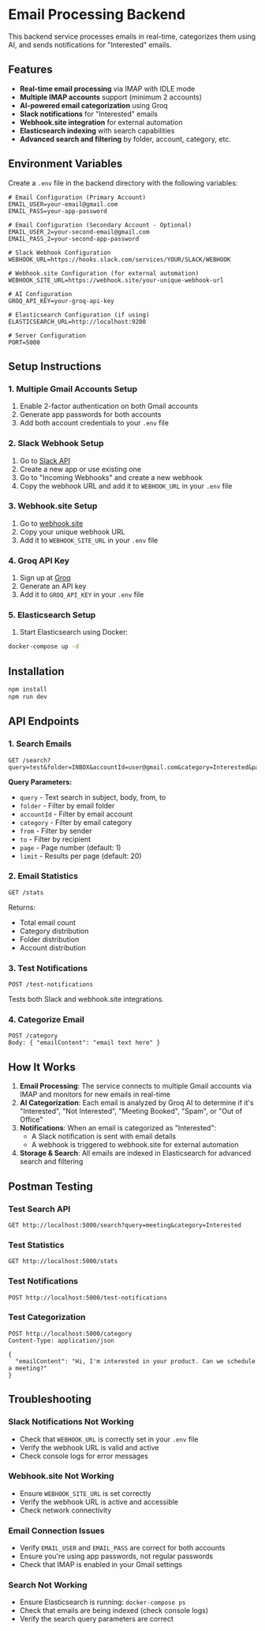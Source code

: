 # Email Processing Backend

This backend service processes emails in real-time, categorizes them using AI, and sends notifications for "Interested" emails.

## Features

- **Real-time email processing** via IMAP with IDLE mode
- **Multiple IMAP accounts** support (minimum 2 accounts)
- **AI-powered email categorization** using Groq
- **Slack notifications** for "Interested" emails
- **Webhook.site integration** for external automation
- **Elasticsearch indexing** with search capabilities
- **Advanced search and filtering** by folder, account, category, etc.

## Environment Variables

Create a `.env` file in the backend directory with the following variables:

```env
# Email Configuration (Primary Account)
EMAIL_USER=your-email@gmail.com
EMAIL_PASS=your-app-password

# Email Configuration (Secondary Account - Optional)
EMAIL_USER_2=your-second-email@gmail.com
EMAIL_PASS_2=your-second-app-password

# Slack Webhook Configuration
WEBHOOK_URL=https://hooks.slack.com/services/YOUR/SLACK/WEBHOOK

# Webhook.site Configuration (for external automation)
WEBHOOK_SITE_URL=https://webhook.site/your-unique-webhook-url

# AI Configuration
GROQ_API_KEY=your-groq-api-key

# Elasticsearch Configuration (if using)
ELASTICSEARCH_URL=http://localhost:9200

# Server Configuration
PORT=5000
```

## Setup Instructions

### 1. Multiple Gmail Accounts Setup
1. Enable 2-factor authentication on both Gmail accounts
2. Generate app passwords for both accounts
3. Add both account credentials to your `.env` file

### 2. Slack Webhook Setup
1. Go to [Slack API](https://api.slack.com/apps)
2. Create a new app or use existing one
3. Go to "Incoming Webhooks" and create a new webhook
4. Copy the webhook URL and add it to `WEBHOOK_URL` in your `.env` file

### 3. Webhook.site Setup
1. Go to [webhook.site](https://webhook.site)
2. Copy your unique webhook URL
3. Add it to `WEBHOOK_SITE_URL` in your `.env` file

### 4. Groq API Key
1. Sign up at [Groq](https://console.groq.com/)
2. Generate an API key
3. Add it to `GROQ_API_KEY` in your `.env` file

### 5. Elasticsearch Setup
1. Start Elasticsearch using Docker:
```bash
docker-compose up -d
```

## Installation

```bash
npm install
npm run dev
```

## API Endpoints

### 1. Search Emails
```
GET /search?query=test&folder=INBOX&accountId=user@gmail.com&category=Interested&page=1&limit=20
```

**Query Parameters:**
- `query` - Text search in subject, body, from, to
- `folder` - Filter by email folder
- `accountId` - Filter by email account
- `category` - Filter by email category
- `from` - Filter by sender
- `to` - Filter by recipient
- `page` - Page number (default: 1)
- `limit` - Results per page (default: 20)

### 2. Email Statistics
```
GET /stats
```

Returns:
- Total email count
- Category distribution
- Folder distribution
- Account distribution

### 3. Test Notifications
```
POST /test-notifications
```

Tests both Slack and webhook.site integrations.

### 4. Categorize Email
```
POST /category
Body: { "emailContent": "email text here" }
```

## How It Works

1. **Email Processing**: The service connects to multiple Gmail accounts via IMAP and monitors for new emails in real-time
2. **AI Categorization**: Each email is analyzed by Groq AI to determine if it's "Interested", "Not Interested", "Meeting Booked", "Spam", or "Out of Office"
3. **Notifications**: When an email is categorized as "Interested":
   - A Slack notification is sent with email details
   - A webhook is triggered to webhook.site for external automation
4. **Storage & Search**: All emails are indexed in Elasticsearch for advanced search and filtering

## Postman Testing

### Test Search API
```
GET http://localhost:5000/search?query=meeting&category=Interested
```

### Test Statistics
```
GET http://localhost:5000/stats
```

### Test Notifications
```
POST http://localhost:5000/test-notifications
```

### Test Categorization
```
POST http://localhost:5000/category
Content-Type: application/json

{
  "emailContent": "Hi, I'm interested in your product. Can we schedule a meeting?"
}
```

## Troubleshooting

### Slack Notifications Not Working
- Check that `WEBHOOK_URL` is correctly set in your `.env` file
- Verify the webhook URL is valid and active
- Check console logs for error messages

### Webhook.site Not Working
- Ensure `WEBHOOK_SITE_URL` is set correctly
- Verify the webhook URL is active and accessible
- Check network connectivity

### Email Connection Issues
- Verify `EMAIL_USER` and `EMAIL_PASS` are correct for both accounts
- Ensure you're using app passwords, not regular passwords
- Check that IMAP is enabled in your Gmail settings

### Search Not Working
- Ensure Elasticsearch is running: `docker-compose ps`
- Check that emails are being indexed (check console logs)
- Verify the search query parameters are correct 